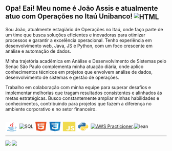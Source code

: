 ## Opa! Eai! Meu nome é João Assis e atualmente atuo com Operações no Itaú Unibanco! <img align="center" alt="HTML" height="40" width="40" src="https://upload.wikimedia.org/wikipedia/commons/thumb/1/19/Ita%C3%BA_Unibanco_logo_2023.svg/1200px-Ita%C3%BA_Unibanco_logo_2023.svg.png">

Sou João, atualmente estagiário de Operações no Itaú, onde faço parte de um time que busca soluções eficientes e inovadoras para otimizar processos e garantir a excelência operacional. Tenho experiência em desenvolvimento web, Java, JS e Python, com um foco crescente em análise e automação de dados.

Minha trajetória acadêmica em Análise e Desenvolvimento de Sistemas pelo Senac São Paulo complementa minha atuação diária, onde aplico conhecimentos técnicos em projetos que envolvem análise de dados, desenvolvimento de sistemas e gestão de operações.

Trabalho em colaboração com minha equipe para superar desafios e implementar melhorias que tragam resultados consistentes e alinhados às metas estratégicas. Busco constantemente ampliar minhas habilidades e conhecimentos, contribuindo para projetos que fazem a diferença no ambiente corporativo e no setor financeiro.

<div style="display: inline_block"><br>
  <img align="center" alt="Java" height="30" width="40" src="https://raw.githubusercontent.com/devicons/devicon/master/icons/java/java-original.svg">
  <img align="center" alt="SQL" height="30" width="30" src="https://cdn.iconscout.com/icon/free/png-256/free-aws-logo-icon-download-in-svg-png-gif-file-formats--cloud-computing-network-server-database-brand-pack-logos-icons-1583149.png?f=webp&w=256">  
  
  <img align="center" alt="HTML" height="30" width="40" src="https://raw.githubusercontent.com/devicons/devicon/master/icons/html5/html5-original.svg">
  <img align="center" alt="CSS" height="30" width="40" src="https://raw.githubusercontent.com/devicons/devicon/master/icons/css3/css3-original.svg">
  <img align="center" alt="JavaScrpit" height="30" width="40" src="https://raw.githubusercontent.com/devicons/devicon/master/icons/javascript/javascript-plain.svg">
  <img align="center" alt="Python" height="30" width="40" src="https://raw.githubusercontent.com/devicons/devicon/master/icons/python/python-original.svg">

  <a href="https://www.credly.com/badges/dc5c4be5-0a25-45bb-99b9-7535d72125a9">
    <img align="center" alt="AWS Practicioner" height="50" width="50" src="https://images.credly.com/size/340x340/images/3151b077-3f06-49e8-b319-e4ef69bb19ec/image.png">
  </a>
  <img align="center" alt="lean" height="40" width="40" src="https://images.credly.com/images/b2b40aab-61c3-4af9-871c-96afdd274b69/image.png">
</div>

<hr>

<div>
<a href="https://www.linkedin.com/in/assis-jo%C3%A3o/" target="_blank"><img src="https://img.shields.io/badge/-LinkedIn-%230077B5?style=for-the-badge&logo=linkedin&logoColor=white" target="_blank"></a>
<a href = "mailto:joaocr.assis@gmail.com"><img src="https://img.shields.io/badge/-Gmail-%23333?style=for-the-badge&logo=gmail&logoColor=white" target="_blank"></a>
</div>
